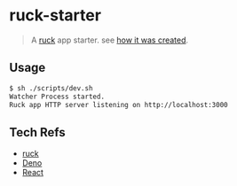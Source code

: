 # ruck-starter

> A [ruck](https://ruck.tech/) app starter. see [how it was created](https://github.com/jaydenseric/ruck#installation).


## Usage

```sh
$ sh ./scripts/dev.sh
Watcher Process started.
Ruck app HTTP server listening on http://localhost:3000
```

## Tech Refs
* [ruck](https://ruck.tech/)
* [Deno](https://deno.land/)
* [React](https://reactjs.org/)